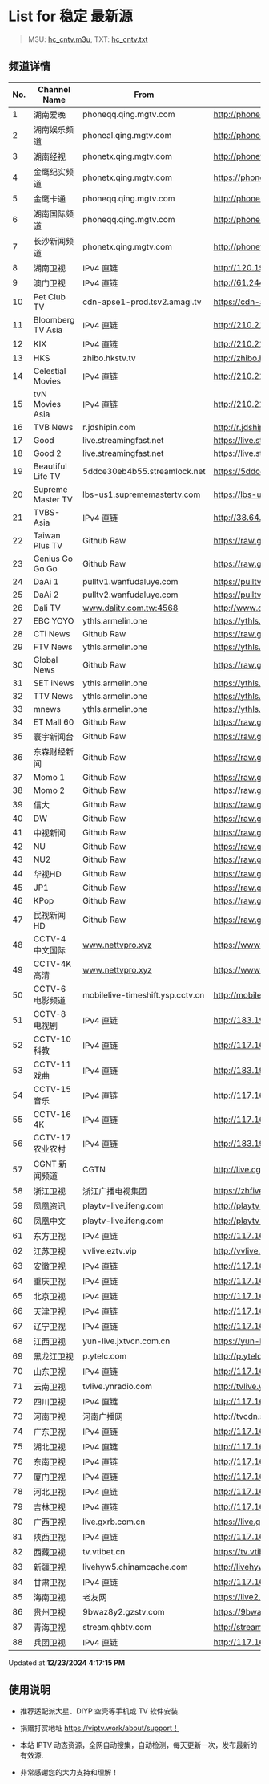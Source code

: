 # List for **稳定 最新源**

> M3U: [hc_cntv.m3u](./hc_cntv.m3u ), TXT: [hc_cntv.txt](./txt/hc_cntv.txt )

## 频道详情

| No. | Channel Name | From | Source |
| --- | ------------ | ---- | ------ |
| 1 | 湖南爱晚 | phoneqq.qing.mgtv.com | <http://phoneqq.qing.mgtv.com/nn_live/nn_x64/dWlwPTEwMy4zOS4yMjYuMTAwJnFpZD0mY2RuZXhfaWQ9cXFfcGhvbmVfbGl2ZSZzPTBlNmExMzk5YmEyMThlYTE2Yzk4NjQ4OWVjYzUyMTcyJnVpZD0mdXVpZD1hMWRhZTI3NjhjZTZmNTJhMjU3YTkyNjIwOTU2YThiMy02NzI3ZTI2NCZ2PTImYXM9MCZlcz0xNzM0OTQ0MTA5/HNGGMPP360.m3u8> |
| 2 | 湖南娱乐频道 | phoneal.qing.mgtv.com | <http://phoneal.qing.mgtv.com/nn_live/nn_x64/dWlwPTEwMy4zOS4yMjYuMTAwJnFpZD0mY2RuZXhfaWQ9YWxfcGhvbmUzJnM9ZjM2YzllNWQxN2Q0ZjJmZWYxZmMxN2JkMTY2NDUwOTQmdWlkPSZ1dWlkPWZjYzE1ZWE4YmZhYjQyZDEyMmFlZjgzNTQ4ZTcwZWQwLTY3MjdlMjY0JnY9MiZhcz0wJmVzPTE3MzQ5NjYwMjA,/HNYLMPP360.m3u8> |
| 3 | 湖南经视 | phonetx.qing.mgtv.com | <http://phonetx.qing.mgtv.com/nn_live/nn_x64/dWlwPTEwMy4zOS4yMjYuMTAwJnFpZD0mY2RuZXhfaWQ9dHhfcGhvbmVfbGl2ZSZzPTEwNmYwNjVjZTVhN2NkMDA3MzY5YTU0MmM0YzZmNWY1JnVpZD0mdXVpZD03YTg2ZjI1NDhhYzllOGQ2ZDNjMTRlYTZkYjVlY2VhNy02NzI3ZTI2NCZ2PTImYXM9MCZlcz0xNzM0OTQ0MTI0/HNJSMPP360.m3u8> |
| 4 | 金鹰纪实频道 | phonetx.qing.mgtv.com | <https://phonetx.qing.mgtv.com/nn_live/nn_x64/dWlwPTEwMy4zOS4yMjYuMTAwJnFpZD0mY2RuZXhfaWQ9dHhfcGhvbmVfbGl2ZSZzPTVjY2Q0NGI3NzlkMzQxZTFjN2I2ZWEwYjliZjk5MzUyJnVpZD0mdXVpZD0wZGNlYWI1MTc3MTQ2YjBhNTcwNDU5NDk1OTdkNjZjMy02NzI3ZTI2NCZ2PTImYXM9MCZlcz0xNzM0OTU5NDMw/JYJSMPP360.m3u8> |
| 5 | 金鹰卡通 | phoneqq.qing.mgtv.com | <http://phoneqq.qing.mgtv.com/nn_live/nn_x64/dWlwPTEwMy4zOS4yMjYuMTAwJnFpZD0mY2RuZXhfaWQ9cXFfcGhvbmVfbGl2ZSZzPTA5NGI2NjkyYTgxYTkxNjIyYmI4NDEzN2M2YzRiZmQ3JnVpZD0mdXVpZD0wMTc4YTMzNTcxZjBiYzZmMjFhZjc5NmFhMjZmNTNkMy02NzI3ZTI2NCZ2PTImYXM9MCZlcz0xNzM0OTUyMjI0/JYKTMPP360.m3u8> |
| 6 | 湖南国际频道 | phoneqq.qing.mgtv.com | <http://phoneqq.qing.mgtv.com/nn_live/nn_x64/dWlwPTEwMy4zOS4yMjYuMTAwJnFpZD0mY2RuZXhfaWQ9cXFfcGhvbmVfbGl2ZSZzPWUzMzM2NmNlODZiYTgwNzkwZDdlY2IzOWVkNTNmNjI5JnVpZD0mdXVpZD05OGQ5ZjMzYmQyODY4NmI4YzdmMjkzMDBjNTRkNmI5Yi02NzI3ZTI2NCZ2PTImYXM9MCZlcz0xNzM0OTYyNDIz/HNGJMPP360.m3u8> |
| 7 | 长沙新闻频道 | phonetx.qing.mgtv.com | <http://phonetx.qing.mgtv.com/nn_live/nn_x64/dWlwPTEwMy4zOS4yMjYuMTAwJnFpZD0mY2RuZXhfaWQ9dHhfcGhvbmVfbGl2ZSZzPWQyMjIwYjhmMjYyNTc2YmVlMGI4YTI0YTUxMTRiZGVjJnVpZD0mdXVpZD0xN2EzMDJiNmZmMDE2MDcwZjZjYmExZTBlNjhmYTk3OC02NzI3ZTI2NCZ2PTImYXM9MCZlcz0xNzM0OTQ4MDI5/CSXWMPP360.m3u8> |
| 8 | 湖南卫视 | IPv4 直链 | <http://120.196.232.43:8088/rrs03.hw.gmcc.net/PLTV/651/224/3221226698/1.m3u8> |
| 9 | 澳门卫视 | IPv4 直链 | <http://61.244.22.4/ch1/ch1.live/playlist.m3u8> |
| 10 | Pet Club TV | cdn-apse1-prod.tsv2.amagi.tv | <https://cdn-apse1-prod.tsv2.amagi.tv/linear/amg01076-lightningintern-petclub-samsungnz/playlist.m3u8> |
| 11 | Bloomberg TV Asia | IPv4 直链 | <http://210.210.155.37/dr9445/h/h03/index.m3u8> |
| 12 | KIX | IPv4 直链 | <http://210.210.155.37/dr9445/h/h07/index.m3u8> |
| 13 | HKS | zhibo.hkstv.tv | <http://zhibo.hkstv.tv/livestream/mutfysrq/playlist.m3u8> |
| 14 | Celestial Movies | IPv4 直链 | <http://210.210.155.37/dr9445/h/h14/index.m3u8> |
| 15 | tvN Movies Asia | IPv4 直链 | <http://210.210.155.37/dr9445/h/h21/index.m3u8> |
| 16 | TVB News | r.jdshipin.com | <http://r.jdshipin.com/CkuBd> |
| 17 | Good | live.streamingfast.net | <https://live.streamingfast.net/osmflivech1.m3u8> |
| 18 | Good 2 | live.streamingfast.net | <https://live.streamingfast.net/osmflivech2.m3u8> |
| 19 | Beautiful Life TV | 5ddce30eb4b55.streamlock.net | <https://5ddce30eb4b55.streamlock.net/bltvhd/bltv1/playlist.m3u8> |
| 20 | Supreme Master TV | lbs-us1.suprememastertv.com | <https://lbs-us1.suprememastertv.com/720p.m3u8> |
| 21 | TVBS-Asia | IPv4 直链 | <http://38.64.72.148/hls/modn/list/4005/playlist.m3u8> |
| 22 | Taiwan Plus TV | Github Raw | <https://raw.githubusercontent.com/ChiSheng9/iptv/master/TV78.m3u8> |
| 23 | Genius Go Go Go | Github Raw | <https://raw.githubusercontent.com/ChiSheng9/iptv/master/TV26.m3u8> |
| 24 | DaAi 1 | pulltv1.wanfudaluye.com | <https://pulltv1.wanfudaluye.com/live/tv1.m3u8> |
| 25 | DaAi 2 | pulltv2.wanfudaluye.com | <https://pulltv2.wanfudaluye.com/live/tv2.m3u8> |
| 26 | Dali TV | www.dalitv.com.tw:4568 | <http://www.dalitv.com.tw:4568/live/dali/index.m3u8> |
| 27 | EBC YOYO | ythls.armelin.one | <https://ythls.armelin.one/channel/UCiWRSesvSYmY7YOyz0tv_zQ.m3u8> |
| 28 | CTi News | Github Raw | <https://raw.githubusercontent.com/ChiSheng9/iptv/master/TV28.m3u8> |
| 29 | FTV News | ythls.armelin.one | <https://ythls.armelin.one/channel/UC2VmWn8dAqkzlQqvy02E1PA.m3u8> |
| 30 | Global News | Github Raw | <https://raw.githubusercontent.com/ChiSheng9/iptv/master/TV02.m3u8> |
| 31 | SET iNews | ythls.armelin.one | <https://ythls.armelin.one/channel/UCoNYj9OFHZn3ACmmeRCPwbA.m3u8> |
| 32 | TTV News | ythls.armelin.one | <https://ythls.armelin.one/channel/UC8ROUUjHzEQm-ndb69CX8Ww.m3u8> |
| 33 | mnews | ythls.armelin.one | <https://ythls.armelin.one/channel/UC4LjkybVKXCDlneVXlKAbmw.m3u8> |
| 34 | ET Mall 60 | Github Raw | <https://raw.githubusercontent.com/ChiSheng9/iptv/master/TV18.m3u8> |
| 35 | 寰宇新闻台 | Github Raw | <https://raw.githubusercontent.com/ChiSheng9/iptv/master/TV02.m3u8> |
| 36 | 东森财经新闻 | Github Raw | <https://raw.githubusercontent.com/ChiSheng9/iptv/master/TV03.m3u8> |
| 37 | Momo 1 | Github Raw | <https://raw.githubusercontent.com/ChiSheng9/iptv/master/TV04.m3u8> |
| 38 | Momo 2 | Github Raw | <https://raw.githubusercontent.com/ChiSheng9/iptv/master/TV05.m3u8> |
| 39 | 信大 | Github Raw | <https://raw.githubusercontent.com/ChiSheng9/iptv/master/TV07.m3u8> |
| 40 | DW | Github Raw | <https://raw.githubusercontent.com/ChiSheng9/iptv/master/TV08.m3u8> |
| 41 | 中视新闻 | Github Raw | <https://raw.githubusercontent.com/ChiSheng9/iptv/master/TV09.m3u8> |
| 42 | NU | Github Raw | <https://raw.githubusercontent.com/ChiSheng9/iptv/master/TV10.m3u8> |
| 43 | NU2 | Github Raw | <https://raw.githubusercontent.com/ChiSheng9/iptv/master/TV14.m3u8> |
| 44 | 华视HD | Github Raw | <https://raw.githubusercontent.com/ChiSheng9/iptv/master/TV12.m3u8> |
| 45 | JP1 | Github Raw | <https://raw.githubusercontent.com/ChiSheng9/iptv/master/TV15.m3u8> |
| 46 | KPop | Github Raw | <https://raw.githubusercontent.com/ChiSheng9/iptv/master/TV16.m3u8> |
| 47 | 民视新闻HD | Github Raw | <https://raw.githubusercontent.com/ChiSheng9/iptv/master/TV17.m3u8> |
| 48 | CCTV-4 中文国际 | www.nettvpro.xyz | <https://www.nettvpro.xyz/player/videojs.php?url=http://117.161.12.116/live/program/live/cctv4hd8m/8000000/mnf.m3u8> |
| 49 | CCTV-4K 高清 | www.nettvpro.xyz | <https://www.nettvpro.xyz/player/videojs.php?url=https://liveop.cctv.cn/hls/4KHD/playlist.m3u8> |
| 50 | CCTV-6 电影频道 | mobilelive-timeshift.ysp.cctv.cn | <http://mobilelive-timeshift.ysp.cctv.cn/timeshift/ysp/2013693901/timeshift.m3u8?delay=0> |
| 51 | CCTV-8 电视剧 | IPv4 直链 | <http://183.196.25.171:808/hls/77/index.m3u8> |
| 52 | CCTV-10 科教 | IPv4 直链 | <http://117.161.12.116/live/program/live/cctv10hd/2300000/mnf.m3u8> |
| 53 | CCTV-11 戏曲 | IPv4 直链 | <http://183.196.25.171:808/hls/11/index.m3u8> |
| 54 | CCTV-15 音乐 | IPv4 直链 | <http://117.161.12.116/live/program/live/cctvyy/1300000/mnf.m3u8> |
| 55 | CCTV-16 4K | IPv4 直链 | <http://117.161.12.116/live/program/live/cctv16hd8m/8000000/mnf.m3u8> |
| 56 | CCTV-17 农业农村 | IPv4 直链 | <http://183.196.25.171:808/hls/93/index.m3u8> |
| 57 | CGNT 新闻频道 | CGTN | <http://live.cgtn.com/1000/prog_index.m3u8> |
| 58 | 浙江卫视 | 浙江广播电视集团 | <https://zhfivel02.cztv.com/channel01/720p.m3u8?auth_key=1734937371-b99da53fac348e0d2bc43d2358a949b5-0-3d19de88e8457cc65db85b105d27eafa> |
| 59 | 凤凰资讯 | playtv-live.ifeng.com | <http://playtv-live.ifeng.com/live/06OLEEWQKN4_audio.m3u8> |
| 60 | 凤凰中文 | playtv-live.ifeng.com | <http://playtv-live.ifeng.com/live/06OLEGEGM4G_audio.m3u8> |
| 61 | 东方卫视 | IPv4 直链 | <http://117.161.12.116/live/program/live/hddfws/2300000/mnf.m3u8> |
| 62 | 江苏卫视 | vvlive.eztv.vip | <http://vvlive.eztv.vip/hwsstnew/hwsstnew.m3u8?auth_key=1710810832-0-0-70d15b6eab3c5342adefba848a4d9067> |
| 63 | 安徽卫视 | IPv4 直链 | <http://117.161.12.116/live/program/live/ahwshd/2300000/mnf.m3u8> |
| 64 | 重庆卫视 | IPv4 直链 | <http://117.161.12.116/live/program/live/cqws/1300000/mnf.m3u8> |
| 65 | 北京卫视 | IPv4 直链 | <http://117.161.12.116/live/program/live/bjwshd/2300000/mnf.m3u8> |
| 66 | 天津卫视 | IPv4 直链 | <http://117.161.12.116/live/program/live/tjwshd/2300000/mnf.m3u8> |
| 67 | 辽宁卫视 | IPv4 直链 | <http://117.161.12.116/live/program/live/lnwshd/2300000/mnf.m3u8> |
| 68 | 江西卫视 | yun-live.jxtvcn.com.cn | <https://yun-live.jxtvcn.com.cn/live-jxtv/tv_jxtv1.m3u8?source=pc&t=173493757851093&token=dfcb3a2307cc1c3b0979abcc06da5808> |
| 69 | 黑龙江卫视 | p.ytelc.com | <http://p.ytelc.com/videojs.php?id=https://idclive.hljtv.com:4430/live/hljws_own.m3u8> |
| 70 | 山东卫视 | IPv4 直链 | <http://117.161.12.116/live/program/live/sdwshd/2300000/mnf.m3u8> |
| 71 | 云南卫视 | tvlive.ynradio.com | <http://tvlive.ynradio.com/live/yunnanweishi/chunks.m3u8> |
| 72 | 四川卫视 | IPv4 直链 | <http://117.161.12.116/live/program/live/scws/1300000/mnf.m3u8> |
| 73 | 河南卫视 | 河南广播网 | <http://tvcdn.stream3.hndt.com/tv/65c4a6d5017e1000b2b6ea2500000000_transios/playlist.m3u8?wsSecret=b1e385384d2b67a29f88190061611b02&wsTime=1734941112> |
| 74 | 广东卫视 | IPv4 直链 | <http://117.161.12.116/live/program/live/gdwshd/2300000/mnf.m3u8> |
| 75 | 湖北卫视 | IPv4 直链 | <http://117.161.12.116/live/program/live/hbwshd/2300000/mnf.m3u8> |
| 76 | 东南卫视 | IPv4 直链 | <http://117.161.12.116/live/program/live/dnwshd/2300000/mnf.m3u8> |
| 77 | 厦门卫视 | IPv4 直链 | <http://117.161.12.116/live/program/live/xmws/1300000/mnf.m3u8> |
| 78 | 河北卫视 | IPv4 直链 | <http://117.161.12.116/live/program/live/hbws/1300000/mnf.m3u8> |
| 79 | 吉林卫视 | IPv4 直链 | <http://117.161.12.116/live/program/live/jlws/1300000/mnf.m3u8> |
| 80 | 广西卫视 | live.gxrb.com.cn | <https://live.gxrb.com.cn/tv/gxtvlive01/index.m3u8> |
| 81 | 陕西卫视 | IPv4 直链 | <http://117.161.12.116/live/program/live/sxws/1300000/mnf.m3u8> |
| 82 | 西藏卫视 | tv.vtibet.cn | <https://tv.vtibet.cn/live/h701F9MpxzPDyE.m3u8?secret=cf713fe5c1a8b12cd578cfd8cb7b00db&time=67690c08> |
| 83 | 新疆卫视 | livehyw5.chinamcache.com | <http://livehyw5.chinamcache.com/hyw/zb01.m3u8?txSecret=ac4608d03b3fec4557d137827a3f4bb6&txTime=95A66655> |
| 84 | 甘肃卫视 | IPv4 直链 | <http://117.161.12.116/live/program/live/gsws/1300000/mnf.m3u8> |
| 85 | 海南卫视 | 老友网 | <https://live2.hnntv.cn/srs/tv/lywsgq.m3u8?_upt=de4238ef1734943218> |
| 86 | 贵州卫视 | 9bwaz8y2.gzstv.com | <https://9bwaz8y2.gzstv.com/live/CH01_lo.m3u8?txSecret=c30c04ad11031d9fdb4bff0e8f9833bc&txTime=67690785> |
| 87 | 青海卫视 | stream.qhbtv.com | <http://stream.qhbtv.com/qhws/sd/live.m3u8?_upt=ab4938c61734942121> |
| 88 | 兵团卫视 | IPv4 直链 | <http://117.161.12.116/live/program/live/btws/1300000/mnf.m3u8> |

Updated at **12/23/2024 4:17:15 PM**

## 使用说明

- 推荐适配派大星、DIYP 空壳等手机或 TV 软件安装.

- 捐赠打赏地址 <https://viptv.work/about/support！>

- 本站 IPTV 动态资源，全网自动搜集，自动检测，每天更新一次，发布最新的有效源.

- 非常感谢您的大力支持和理解！
